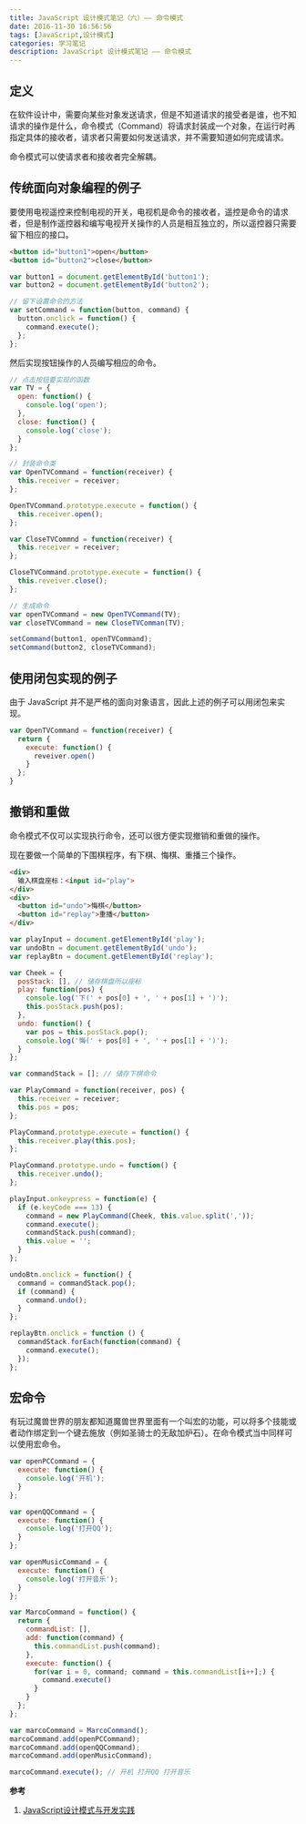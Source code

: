 ```yaml
---
title: JavaScript 设计模式笔记（六）—— 命令模式
date: 2016-11-30 16:56:56
tags: [JavaScript,设计模式]
categories: 学习笔记
description: JavaScript 设计模式笔记 —— 命令模式
---
```


## 定义

在软件设计中，需要向某些对象发送请求，但是不知道请求的接受者是谁，也不知请求的操作是什么，命令模式（Command）将请求封装成一个对象，在运行时再指定具体的接收者，请求者只需要如何发送请求，并不需要知道如何完成请求。

命令模式可以使请求者和接收者完全解耦。

## 传统面向对象编程的例子

要使用电视遥控来控制电视的开关，电视机是命令的接收者，遥控是命令的请求者，但是制作遥控器和编写电视开关操作的人员是相互独立的，所以遥控器只需要留下相应的接口。

```html
<button id="button1">open</button>
<button id="button2">close</button>
```

```javascript
var button1 = document.getElementById('button1');
var button2 = document.getElementById('button2');

// 留下设置命令的方法
var setCommand = function(button, command) {
  button.onclick = function() {
    command.execute();
  };
};
```

然后实现按钮操作的人员编写相应的命令。

```javascript
// 点击按钮要实现的函数
var TV = {
  open: function() {
    console.log('open');
  },
  close: function() {
    console.log('close');
  }
};

// 封装命令类
var OpenTVCommand = function(receiver) {
  this.receiver = receiver;
};

OpenTVCommand.prototype.execute = function() {
  this.receiver.open();
};

var CloseTVCommnd = function(receiver) {
  this.receiver = receiver;
};

CloseTVCommand.prototype.execute = function() {
  this.reveiver.close();
};

// 生成命令
var openTVCommand = new OpenTVCommand(TV);
var closeTVCommand = new CloseTVComman(TV);

setCommand(button1, openTVCommand);
setCommand(button2, closeTVCommand);
```

## 使用闭包实现的例子

由于 JavaScript 并不是严格的面向对象语言，因此上述的例子可以用闭包来实现。

```javascript
var OpenTVCommand = function(receiver) {
  return {
    execute: function() {
      reveiver.open()
    }
  };
}
```

## 撤销和重做

命令模式不仅可以实现执行命令，还可以很方便实现撤销和重做的操作。

现在要做一个简单的下围棋程序，有下棋、悔棋、重播三个操作。

```html
<div>
  输入棋盘座标：<input id="play">
</div>
<div>
  <button id="undo">悔棋</button>
  <button id="replay">重播</button>
</div>
```

```javascript
var playInput = document.getElementById('play');
var undoBtn = document.getElementById('undo');
var replayBtn = document.getElementById('replay');

var Cheek = {
  posStack: [], // 储存棋盘所以座标
  play: function(pos) {
    console.log('下(' + pos[0] + ', ' + pos[1] + ')');
    this.posStack.push(pos);
  },
  undo: function() {
    var pos = this.posStack.pop();
    console.log('悔(' + pos[0] + ', ' + pos[1] + ')');
  }
};

var commandStack = []; // 储存下棋命令

var PlayCommand = function(receiver, pos) {
  this.receiver = receiver;
  this.pos = pos;
};

PlayCommand.prototype.execute = function() {
  this.receiver.play(this.pos);
};

PlayCommand.prototype.undo = function() {
  this.receiver.undo();
};

playInput.onkeypress = function(e) {
  if (e.keyCode === 13) {
    command = new PlayCommand(Cheek, this.value.split(','));
    command.execute();
    commandStack.push(command);
    this.value = '';
  }
};

undoBtn.onclick = function() {
  command = commandStack.pop();
  if (command) {
    command.undo();
  }
};

replayBtn.onclick = function () {
  commandStack.forEach(function(command) {
    command.execute();
  });
};

```

## 宏命令

有玩过魔兽世界的朋友都知道魔兽世界里面有一个叫宏的功能，可以将多个技能或者动作绑定到一个键去施放（例如圣骑士的无敌加炉石）。在命令模式当中同样可以使用宏命令。

```javascript
var openPCCommand = {
  execute: function() {
    console.log('开机');
  }
};

var openQQCommand = {
  execute: function() {
    console.log('打开QQ');
  }
};

var openMusicCommand = {
  execute: function() {
    console.log('打开音乐');
  }
};

var MarcoCommand = function() {
  return {
    commandList: [],
    add: function(command) {
      this.commandList.push(command);
    },
    execute: function() {
      for(var i = 0, command; command = this.commandList[i++];) {
        command.execute()
      }
    }
  };
};

var marcoCommand = MarcoCommand();
marcoCommand.add(openPCCommand);
marcoCommand.add(openQQCommand);
marcoCommand.add(openMusicCommand);

marcoCommand.execute(); // 开机 打开QQ 打开音乐
```

**参考**

1. [JavaScript设计模式与开发实践](https://book.douban.com/subject/26382780/)